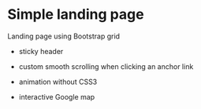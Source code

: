 # Simple landing page

Landing page using Bootstrap grid

* sticky header

* custom smooth scrolling when clicking an anchor link

* animation without CSS3

* interactive Google map
